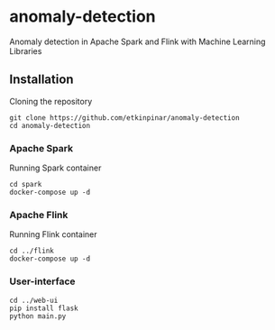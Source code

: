 # anomaly-detection
Anomaly detection in Apache Spark and Flink with Machine Learning Libraries

## Installation

Cloning the repository

```
git clone https://github.com/etkinpinar/anomaly-detection
cd anomaly-detection
```

### Apache Spark


Running Spark container

```
cd spark
docker-compose up -d
```

### Apache Flink

Running Flink container

```
cd ../flink
docker-compose up -d
```

### User-interface

```
cd ../web-ui
pip install flask
python main.py
```
